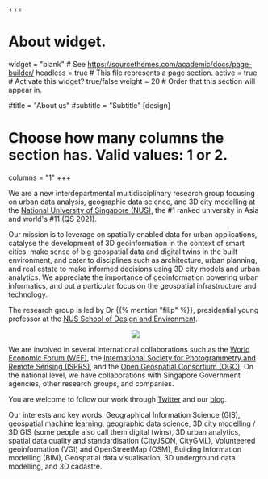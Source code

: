 +++
# About widget.
widget = "blank"  # See https://sourcethemes.com/academic/docs/page-builder/
headless = true  # This file represents a page section.
active = true  # Activate this widget? true/false
weight = 20  # Order that this section will appear in.

#title = "About us"
#subtitle = "Subtitle"
[design]
  # Choose how many columns the section has. Valid values: 1 or 2.
  columns = "1"
+++

We are a new interdepartmental multidisciplinary research group focusing on urban data analysis, geographic data science, and 3D city modelling at the [National University of Singapore (NUS)](http://www.nus.edu.sg), the #1 ranked university in Asia and world's #11 (QS 2021). 

Our mission is to leverage on spatially enabled data for urban applications, catalyse the development of 3D geoinformation in the context of smart cities, make sense of big geospatial data and digital twins in the built environment, and cater to disciplines such as architecture, urban planning, and real estate to make informed decisions using 3D city models and urban analytics.
We appreciate the importance of geoinformation powering urban informatics, and put a particular focus on the geospatial infrastructure and technology.

The research group is led by Dr {{% mention "filip" %}}, presidential young professor at the [NUS School of Design and Environment](https://www.sde.nus.edu.sg).

<p align="center">
  <img src="img/banner2.png"/>
</p>

We are involved in several international collaborations such as the [World Economic Forum (WEF)](https://www.weforum.org), the [International Society for Photogrammetry and Remote Sensing (ISPRS)](https://www.isprs.org), and the [Open Geospatial Consortium (OGC)](https://www.opengeospatial.org).
On the national level, we have collaborations with Singapore Government agencies, other research groups, and companies.

You are welcome to follow our work through <a itemprop="sameAs" href="http://twitter.com/urbanalyticslab" target="_blank" rel="noopener"><i class="fab fa-twitter"></i> Twitter</a> and our <a href="post/">blog</a>.

Our interests and key words: Geographical Information Science (GIS), geospatial machine learning, geographic data science, 3D city modelling / 3D GIS (some people also call them digital twins), 3D urban analytics, spatial data quality and standardisation (CityJSON, CityGML), Volunteered geoinformation (VGI) and OpenStreetMap (OSM), Building Information modelling (BIM), Geospatial data visualisation, 3D underground data modelling, and 3D cadastre.

